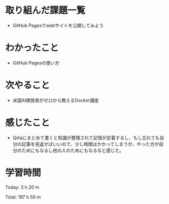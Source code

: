 # 取り組んだ課題一覧
- GitHub Pagesでwebサイトを公開してみよう

# わかったこと
- GitHub Pagesの使い方

# 次やること
- 米国AI開発者がゼロから教えるDocker講座

# 感じたこと
- Qiitaにまとめて書くと知識が整理されて記憶が定着するし、もし忘れても自分の記事を見返せばいいので、少し時間はかかってしまうが、やった方が自分のためにもなるし他の人のためにもなるなと感じた。

# 学習時間
Today: 3 h 20 m

Total: 197 h 50 m
